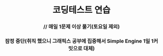 <h1 align="center"> 코딩테스트 연습 </h2>  

<h3 align="center">// 매일 1문제 이상 풀기(토요일 제외)
<h3 align="center">잠정 중단(취직 했으니 그래픽스 공부에 집중해서 Simple Engine 1일 1커밋으로 대체)
